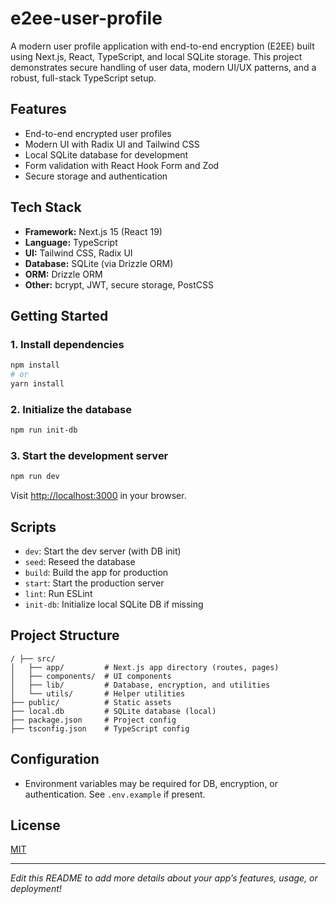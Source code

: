 # e2ee-user-profile

A modern user profile application with end-to-end encryption (E2EE) built using Next.js, React, TypeScript, and local SQLite storage. This project demonstrates secure handling of user data, modern UI/UX patterns, and a robust, full-stack TypeScript setup.

## Features
- End-to-end encrypted user profiles
- Modern UI with Radix UI and Tailwind CSS
- Local SQLite database for development
- Form validation with React Hook Form and Zod
- Secure storage and authentication

## Tech Stack
- **Framework:** Next.js 15 (React 19)
- **Language:** TypeScript
- **UI:** Tailwind CSS, Radix UI
- **Database:** SQLite (via Drizzle ORM)
- **ORM:** Drizzle ORM
- **Other:** bcrypt, JWT, secure storage, PostCSS

## Getting Started

### 1. Install dependencies
```bash
npm install
# or
yarn install
```

### 2. Initialize the database
```bash
npm run init-db
```

### 3. Start the development server
```bash
npm run dev
```

Visit [http://localhost:3000](http://localhost:3000) in your browser.

## Scripts
- `dev`: Start the dev server (with DB init)
- `seed`: Reseed the database
- `build`: Build the app for production
- `start`: Start the production server
- `lint`: Run ESLint
- `init-db`: Initialize local SQLite DB if missing

## Project Structure
```
/ ├── src/
│   ├── app/         # Next.js app directory (routes, pages)
│   ├── components/  # UI components
│   ├── lib/         # Database, encryption, and utilities
│   └── utils/       # Helper utilities
├── public/          # Static assets
├── local.db         # SQLite database (local)
├── package.json     # Project config
├── tsconfig.json    # TypeScript config
```

## Configuration
- Environment variables may be required for DB, encryption, or authentication. See `.env.example` if present.

## License
[MIT](LICENSE)

---
_Edit this README to add more details about your app’s features, usage, or deployment!_
